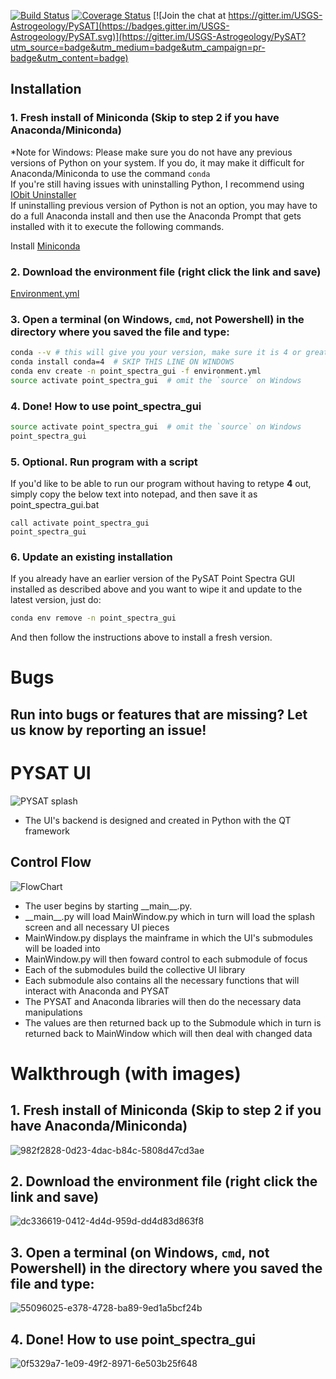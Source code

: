 [![Build Status](https://travis-ci.org/USGS-Astrogeology/PySAT_Point_Spectra_GUI.svg?branch=dev)](https://travis-ci.org/USGS-Astrogeology/PySAT_Point_Spectra_GUI)
[![Coverage Status](https://coveralls.io/repos/github/Kelvinrr/PySAT_Point_Spectra_GUI/badge.svg?branch=master)](https://coveralls.io/github/Kelvinrr/PySAT_Point_Spectra_GUI?branch=master)
[![Join the chat at https://gitter.im/USGS-Astrogeology/PySAT](https://badges.gitter.im/USGS-Astrogeology/PySAT.svg)](https://gitter.im/USGS-Astrogeology/PySAT?utm_source=badge&utm_medium=badge&utm_campaign=pr-badge&utm_content=badge)


## Installation


### 1. Fresh install of Miniconda (Skip to step 2 if you have Anaconda/Miniconda)

\*Note for Windows: Please make sure you do not have any previous versions of Python on your system. If you do, it may make it difficult for Anaconda/Miniconda to use the command `conda`
<br>If you're still having issues with uninstalling Python, I recommend using <a href ="https://www.iobit.com/en/advanceduninstaller.php?">IObit Uninstaller</a><br>
If uninstalling previous version of Python is not an option, you may have to do a full Anaconda install and then use the Anaconda Prompt that gets installed with it to execute the following commands.

Install <a href="https://conda.io/miniconda.html">Miniconda</a>

### 2. Download the environment file (right click the link and save)

[Environment.yml](https://raw.githubusercontent.com/USGS-Astrogeology/PySAT_Point_Spectra_GUI/master/environment.yml)

### 3. Open a terminal (on Windows, `cmd`, not Powershell) in the directory where you saved the file and type:

```bash
conda --v # this will give you your version, make sure it is 4 or greater, if not use the below command
conda install conda=4  # SKIP THIS LINE ON WINDOWS
conda env create -n point_spectra_gui -f environment.yml
source activate point_spectra_gui  # omit the `source` on Windows
```

### 4. Done! How to use point_spectra_gui

```bash
source activate point_spectra_gui  # omit the `source` on Windows
point_spectra_gui
```

### 5. Optional. Run program with a script

If you'd like to be able to run our program without having to retype **4** out, simply copy the below text into notepad, and then save it as point_spectra_gui.bat

```
call activate point_spectra_gui
point_spectra_gui
```

### 6. Update an existing installation

If you already have an earlier version of the PySAT Point Spectra GUI installed as described above and you want to wipe it and update to the latest version, just do:

```bash
conda env remove -n point_spectra_gui
```
And then follow the instructions above to install a fresh version.

# Bugs

## Run into bugs or features that are missing? Let us know by reporting an issue!

# PYSAT UI
![PYSAT splash](./images/splash.png)  

- The UI's backend is designed and created in Python with the QT framework


## Control Flow

![FlowChart](./images/Flowchart.png)

- The user begins by starting \_\_main\_\_.py.
- \_\_main\_\_.py will load MainWindow.py which in turn will load the splash screen and all necessary UI pieces
- MainWindow.py displays the mainframe in which the UI's submodules will be loaded into
- MainWindow.py will then foward control to each submodule of focus
- Each of the submodules build the collective UI library
- Each submodule also contains all the necessary functions that will interact with Anaconda and PYSAT
- The PYSAT and Anaconda libraries will then do the necessary data manipulations
- The values are then returned back up to the Submodule which in turn is returned back to MainWindow which will then deal with changed data

# Walkthrough (with images)

## 1. Fresh install of Miniconda (Skip to step 2 if you have Anaconda/Miniconda)

![982f2828-0d23-4dac-b84c-5808d47cd3ae](https://user-images.githubusercontent.com/11879769/32648152-ce130f7c-c5b1-11e7-954a-f580ff64f331.gif)

## 2. Download the environment file (right click the link and save)

![dc336619-0412-4d4d-959d-dd4d83d863f8](https://user-images.githubusercontent.com/11879769/32661238-613f2386-c5e3-11e7-9e24-05bebb9ba8f7.gif)

## 3. Open a terminal (on Windows, `cmd`, not Powershell) in the directory where you saved the file and type:

![55096025-e378-4728-ba89-9ed1a5bcf24b](https://user-images.githubusercontent.com/11879769/32648500-3a948580-c5b3-11e7-86e9-cabf56827f1e.gif)

## 4. Done! How to use point_spectra_gui

![0f5329a7-1e09-49f2-8971-6e503b25f648](https://user-images.githubusercontent.com/11879769/32648596-ccd5ffa0-c5b3-11e7-9c38-44a5e4ad9ca1.gif)
